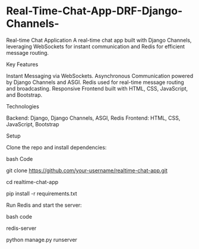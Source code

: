 # Real-Time-Chat-App-DRF-Django-Channels-

Real-time Chat Application
A real-time chat app built with Django Channels, leveraging WebSockets for instant communication and Redis for efficient message routing.

Key Features

 Instant Messaging via WebSockets.
 Asynchronous Communication powered by Django Channels and ASGI.
 Redis used for real-time message routing and broadcasting.
 Responsive Frontend built with HTML, CSS, JavaScript, and Bootstrap.
 
 Technologies
 
  Backend: Django, Django Channels, ASGI, Redis
  Frontend: HTML, CSS, JavaScript, Bootstrap
  
 Setup
 
Clone the repo and install dependencies:

   bash Code
   
   git clone https://github.com/your-username/realtime-chat-app.git
   
   cd realtime-chat-app

pip install -r requirements.txt
 
   Run Redis and start the server:
   
  bash code
 
redis-server

python manage.py runserver
